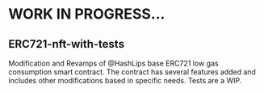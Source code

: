 # WORK IN PROGRESS...
## ERC721-nft-with-tests
Modification and Revamps of @HashLips base ERC721 low gas consumption smart contract.
The contract has several features added and includes other modifications based in specific needs. Tests are a WIP. 


